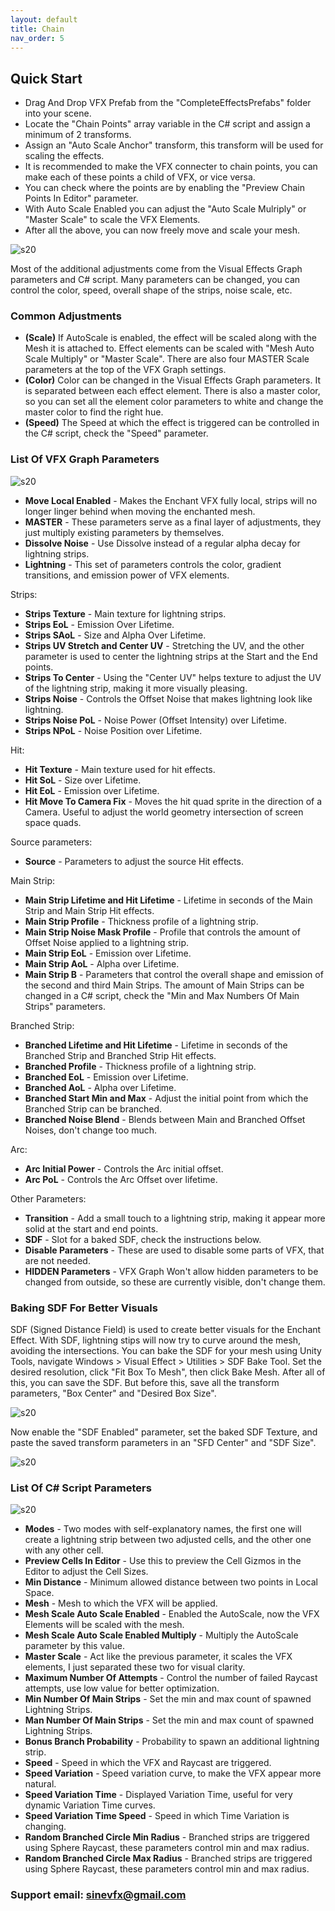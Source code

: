 ```yaml
---
layout: default
title: Chain
nav_order: 5
---
```


## Quick Start

* Drag And Drop VFX Prefab from the "CompleteEffectsPrefabs" folder into your scene.
* Locate the "Chain Points" array variable in the C# script and assign a minimum of 2 transforms.
* Assign an "Auto Scale Anchor" transform, this transform will be used for scaling the effects.
* It is recommended to make the VFX connecter to chain points, you can make each of these points a child of VFX, or vice versa.
* You can check where the points are by enabling the "Preview Chain Points In Editor" parameter.
* With Auto Scale Enabled you can adjust the "Auto Scale Mulriply" or "Master Scale" to scale the VFX Elements.
* After all the above, you can now freely move and scale your mesh.

![s20](/assets/images/07.png)

Most of the additional adjustments come from the Visual Effects Graph parameters and C# script. Many parameters can be changed, you can control the color, speed, overall shape of the strips, noise scale, etc.

### Common Adjustments

* **(Scale)** If AutoScale is enabled, the effect will be scaled along with the Mesh it is attached to. Effect elements can be scaled with "Mesh Auto Scale Multiply" or "Master Scale". There are also four MASTER Scale parameters at the top of the VFX Graph settings.
* **(Color)** Color can be changed in the Visual Effects Graph parameters. It is separated between each effect element. There is also a master color, so you can set all the element color parameters to white and change the master color to find the right hue.
* **(Speed)** The Speed at which the effect is triggered can be controlled in the C# script, check the "Speed" parameter.

### List Of VFX Graph Parameters

![s20](/assets/images/03.png)

* **Move Local Enabled** - Makes the Enchant VFX fully local, strips will no longer linger behind when moving the enchanted mesh.
* **MASTER** -  These parameters serve as a final layer of adjustments, they just multiply existing parameters by themselves.
* **Dissolve Noise** - Use Dissolve instead of a regular alpha decay for lightning strips.
* **Lightning** - This set of parameters controls the color, gradient transitions, and emission power of VFX elements.
 
Strips:
* **Strips Texture** - Main texture for lightning strips.
* **Strips EoL** - Emission Over Lifetime.
* **Strips SAoL** - Size and Alpha Over Lifetime.
* **Strips UV Stretch and Center UV** - Stretching the UV, and the other parameter is used to center the lightning strips at the Start and the End points.
* **Strips To Center** - Using the "Center UV" helps texture to adjust the UV of the lightning strip, making it more visually pleasing.
* **Strips Noise** - Controls the Offset Noise that makes lightning look like lightning.
* **Strips Noise PoL** - Noise Power (Offset Intensity) over Lifetime.
* **Strips NPoL** - Noise Position over Lifetime.

Hit:
* **Hit Texture** - Main texture used for hit effects.
* **Hit SoL** - Size over Lifetime.
* **Hit EoL** - Emission over Lifetime.
* **Hit Move To Camera Fix** - Moves the hit quad sprite in the direction of a Camera. Useful to adjust the world geometry intersection of screen space quads.

Source parameters:
* **Source** - Parameters to adjust the source Hit effects.

Main Strip:
* **Main Strip Lifetime and Hit Lifetime** - Lifetime in seconds of the Main Strip and Main Strip Hit effects.
* **Main Strip Profile** - Thickness profile of a lightning strip.
* **Main Strip Noise Mask Profile** - Profile that controls the amount of Offset Noise applied to a lightning strip.
* **Main Strip EoL** - Emission over Lifetime.
* **Main Strip AoL** - Alpha over Lifetime.
* **Main Strip B** - Parameters that control the overall shape and emission of the second and third Main Strips. The amount of Main Strips can be changed in a C# script, check the "Min and Max Numbers Of Main Strips" parameters.

Branched Strip:
* **Branched Lifetime and Hit Lifetime** - Lifetime in seconds of the Branched Strip and Branched Strip Hit effects.
* **Branched Profile** - Thickness profile of a lightning strip.
* **Branched EoL** - Emission over Lifetime.
* **Branched AoL** - Alpha over Lifetime.
* **Branched Start Min and Max** - Adjust the initial point from which the Branched Strip can be branched.
* **Branched Noise Blend** - Blends between Main and Branched Offset Noises, don't change too much.

Arc:
* **Arc Initial Power** - Controls the Arc initial offset.
* **Arc PoL** - Controls the Arc Offset over lifetime.

Other Parameters:
* **Transition** - Add a small touch to a lightning strip, making it appear more solid at the start and end points.
* **SDF** - Slot for a baked SDF, check the instructions below.
* **Disable Parameters** - These are used to disable some parts of VFX, that are not needed.
* **HIDDEN Parameters** - VFX Graph Won't allow hidden parameters to be changed from outside, so these are currently visible, don't change them.

### Baking SDF For Better Visuals

SDF (Signed Distance Field) is used to create better visuals for the Enchant Effect. With SDF, lightning stips will now try to curve around the mesh, avoiding the intersections. You can bake the SDF for your mesh using Unity Tools, navigate Windows > Visual Effect > Utilities > SDF Bake Tool. Set the desired resolution, click "Fit Box To Mesh", then click Bake Mesh. After all of this, you can save the SDF. But before this, save all the transform parameters, "Box Center" and "Desired Box Size".

![s20](/assets/images/09.png)

Now enable the "SDF Enabled" parameter, set the baked SDF Texture, and paste the saved transform parameters in an "SFD Center" and "SDF Size".

![s20](/assets/images/10.png)

### List Of C# Script Parameters

![s20](/assets/images/08.png)

* **Modes** - Two modes with self-explanatory names, the first one will create a lightning strip between two adjusted cells, and the other one with any other cell.
* **Preview Cells In Editor** - Use this to preview the Cell Gizmos in the Editor to adjust the Cell Sizes.
* **Min Distance** - Minimum allowed distance between two points in Local Space.
* **Mesh** - Mesh to which the VFX will be applied.
* **Mesh Scale Auto Scale Enabled** - Enabled the AutoScale, now the VFX Elements will be scaled with the mesh.
* **Mesh Scale Auto Scale Enabled Multiply** - Multiply the AutoScale parameter by this value.
* **Master Scale** - Act like the previous parameter, it scales the VFX elements, I just separated these two for visual clarity.
* **Maximum Number Of Attempts** - Control the number of failed Raycast attempts, use low value for better optimization.
* **Min Number Of Main Strips** - Set the min and max count of spawned Lightning Strips.
* **Man Number Of Main Strips** - Set the min and max count of spawned Lightning Strips.
* **Bonus Branch Probability** - Probability to spawn an additional lightning strip.
* **Speed** - Speed in which the VFX and Raycast are triggered.
* **Speed Variation** - Speed variation curve, to make the VFX appear more natural.
* **Speed Variation Time** - Displayed Variation Time, useful for very dynamic Variation Time curves.
* **Speed Variation Time Speed** - Speed in which Time Variation is changing.
* **Random Branched Circle Min Radius** - Branched strips are triggered using Sphere Raycast, these parameters control min and max radius.
* **Random Branched Circle Max Radius** - Branched strips are triggered using Sphere Raycast, these parameters control min and max radius.



### Support email: sinevfx@gmail.com

